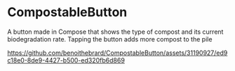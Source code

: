 # CompostableButton

A button made in Compose that shows the type of compost and its current biodegradation rate. Tapping the button adds more compost to the pile




https://github.com/benoithebrard/CompostableButton/assets/31190927/ed9c18e0-8de9-4427-b500-ed320fb6d869



